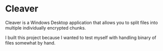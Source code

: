 # Cleaver
Cleaver is a Windows Desktop application that allows you to split files into multiple individually encrypted chunks.

I built this project because I wanted to test myself with handling binary of files somewhat by hand.
